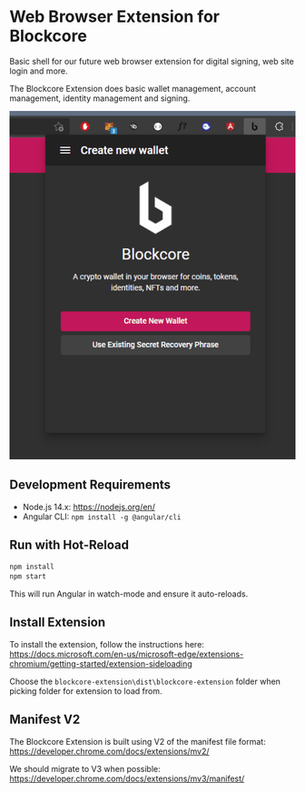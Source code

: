 # Web Browser Extension for Blockcore

Basic shell for our future web browser extension for digital signing, web site login and more.

The Blockcore Extension does basic wallet management, account management, identity management and signing.

![](/doc/blockcore-extension-walkthrough.gif)

## Development Requirements

- Node.js 14.x: https://nodejs.org/en/
- Angular CLI: `npm install -g @angular/cli`

## Run with Hot-Reload

```sh
npm install
npm start
```

This will run Angular in watch-mode and ensure it auto-reloads.

## Install Extension

To install the extension, follow the instructions here: https://docs.microsoft.com/en-us/microsoft-edge/extensions-chromium/getting-started/extension-sideloading

Choose the `blockcore-extension\dist\blockcore-extension` folder when picking folder for extension to load from.

## Manifest V2

The Blockcore Extension is built using V2 of the manifest file format: https://developer.chrome.com/docs/extensions/mv2/

We should migrate to V3 when possible: https://developer.chrome.com/docs/extensions/mv3/manifest/
